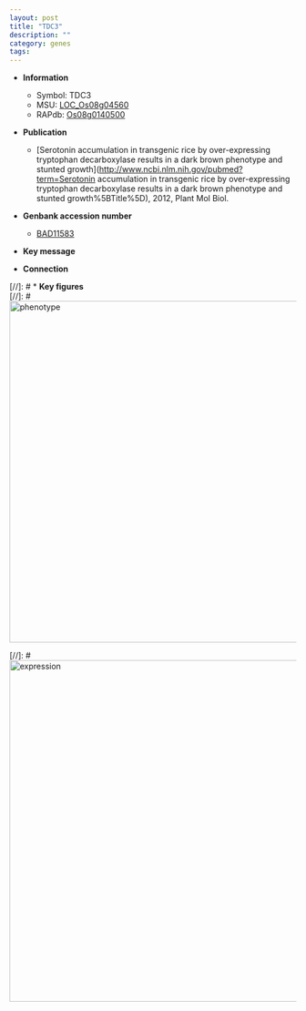 ```yaml
---
layout: post
title: "TDC3"
description: ""
category: genes
tags: 
---
```


* **Information**  
    + Symbol: TDC3  
    + MSU: [LOC_Os08g04560](http://rice.plantbiology.msu.edu/cgi-bin/ORF_infopage.cgi?orf=LOC_Os08g04560)  
    + RAPdb: [Os08g0140500](http://rapdb.dna.affrc.go.jp/viewer/gbrowse_details/irgsp1?name=Os08g0140500)  

* **Publication**  
    + [Serotonin accumulation in transgenic rice by over-expressing tryptophan decarboxylase results in a dark brown phenotype and stunted growth](http://www.ncbi.nlm.nih.gov/pubmed?term=Serotonin accumulation in transgenic rice by over-expressing tryptophan decarboxylase results in a dark brown phenotype and stunted growth%5BTitle%5D), 2012, Plant Mol Biol.

* **Genbank accession number**  
    + [BAD11583](http://www.ncbi.nlm.nih.gov/nuccore/BAD11583)

* **Key message**  

* **Connection**  

[//]: # * **Key figures**  
[//]: # <img src="http://funRiceGenes.github.io/images/TDC3.pheno.png" alt="phenotype"  style="width: 600px;"/>

[//]: # <img src="http://funRiceGenes.github.io/images/TDC3.exp.png" alt="expression"  style="width: 600px;"/>


